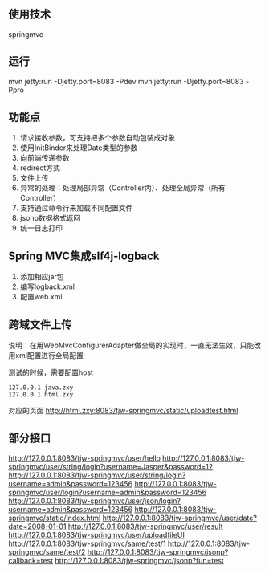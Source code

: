 ## 使用技术
springmvc


## 运行
mvn jetty:run -Djetty.port=8083 -Pdev
mvn jetty:run -Djetty.port=8083 -Ppro


## 功能点
1. 请求接收参数，可支持把多个参数自动包装成对象
2. 使用InitBinder来处理Date类型的参数
3. 向前端传递参数
4. redirect方式
5. 文件上传
6. 异常的处理：处理局部异常（Controller内）、处理全局异常（所有Controller）
7. 支持通过命令行来加载不同配置文件
8. jsonp数据格式返回
9. 统一日志打印


## Spring MVC集成slf4j-logback
1. 添加相应jar包
2. 编写logback.xml
3. 配置web.xml

## 跨域文件上传
说明：在用WebMvcConfigurerAdapter做全局的实现时，一直无法生效，只能改用xml配置进行全局配置

测试的时候，需要配置host
```
127.0.0.1 java.zxy
127.0.0.1 html.zxy
```
对应的页面  http://html.zxy:8083/tjw-springmvc/static/uploadtest.html


## 部分接口
http://127.0.0.1:8083/tjw-springmvc/user/hello
http://127.0.0.1:8083/tjw-springmvc/user/string/login?username=Jasper&password=12
http://127.0.0.1:8083/tjw-springmvc/user/string/login?username=admin&password=123456
http://127.0.0.1:8083/tjw-springmvc/user/login?username=admin&password=123456
http://127.0.0.1:8083/tjw-springmvc/user/json/login?username=admin&password=123456
http://127.0.0.1:8083/tjw-springmvc/static/index.html
http://127.0.0.1:8083/tjw-springmvc/user/date?date=2008-01-01
http://127.0.0.1:8083/tjw-springmvc/user/result
http://127.0.0.1:8083/tjw-springmvc/user/uploadfileUI
http://127.0.0.1:8083/tjw-springmvc/same/test/1
http://127.0.0.1:8083/tjw-springmvc/same/test/2
http://127.0.0.1:8083/tjw-springmvc/jsonp?callback=test
http://127.0.0.1:8083/tjw-springmvc/jsonp?fun=test
